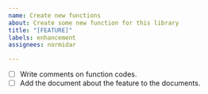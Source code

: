 ```yaml
---
name: Create new functions
about: Create some new function for this library
title: "[FEATURE]"
labels: enhancement
assignees: normidar

---
```


- [ ] Write comments on function codes.
- [ ] Add the document about the feature to the documents.
